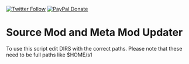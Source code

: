 [![Twitter Follow](https://img.shields.io/twitter/follow/espadrine.svg?style=social&label=Follow&style=flat-square)](https://twitter.com/kennyLtv)  [![PayPal Donate](https://img.shields.io/badge/PayPal-Donate-blue.svg?style=flat-square
)](paypal.me/kennyLtv)
# Source Mod and Meta Mod Updater

To use this script edit DIRS with the correct paths. Please note that these need to be full paths like $HOME/s1
